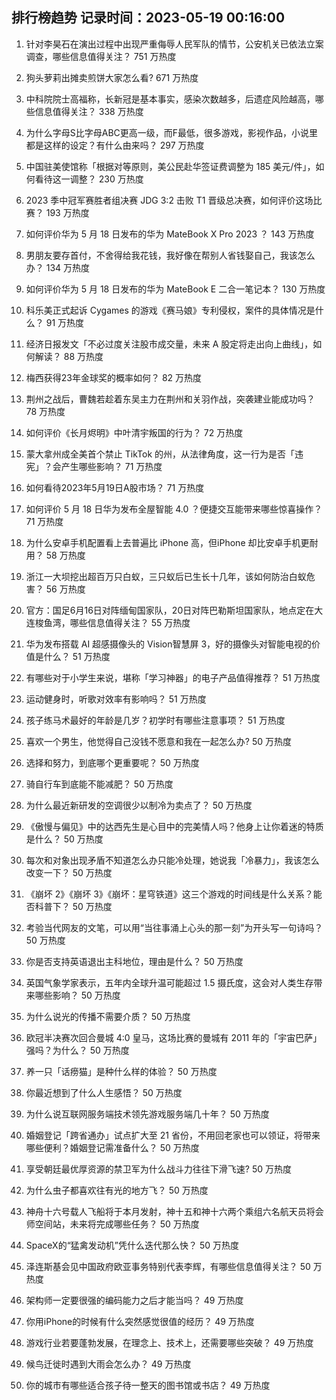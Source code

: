 
## 排行榜趋势 记录时间：2023-05-19 00:16:00
  
  1. 针对李昊石在演出过程中出现严重侮辱人民军队的情节，公安机关已依法立案调查，哪些信息值得关注？ 751 万热度
    
  2. 狗头萝莉出摊卖煎饼大家怎么看? 671 万热度
    
  3. 中科院院士高福称，长新冠是基本事实，感染次数越多，后遗症风险越高，哪些信息值得关注？ 338 万热度
    
  4. 为什么字母S比字母ABC更高一级，而F最低，很多游戏，影视作品，小说里都是这样的设定？有什么由来吗？ 297 万热度
    
  5. 中国驻美使馆称「根据对等原则，美公民赴华签证费调整为 185 美元/件」，如何看待这一调整？ 230 万热度
    
  6. 2023 季中冠军赛胜者组决赛 JDG 3:2 击败 T1 晋级总决赛，如何评价这场比赛？ 193 万热度
    
  7. 如何评价华为 5 月 18 日发布的华为 MateBook X Pro 2023 ？ 143 万热度
    
  8. 男朋友要存首付，不舍得给我花钱，我好像在帮别人省钱娶自己，我该怎么办？ 134 万热度
    
  9. 如何评价华为 5 月 18 日发布的华为 MateBook E 二合一笔记本？ 130 万热度
    
  10. 科乐美正式起诉 Cygames 的游戏《赛马娘》专利侵权，案件的具体情况是什么？ 91 万热度
    
  11. 经济日报发文「不必过度关注股市成交量，未来 A 股定将走出向上曲线」，如何解读？ 88 万热度
    
  12. 梅西获得23年金球奖的概率如何？ 82 万热度
    
  13. 荆州之战后，曹魏若趁着东吴主力在荆州和关羽作战，突袭建业能成功吗？ 78 万热度
    
  14. 如何评价《长月烬明》中叶清宇叛国的行为？ 72 万热度
    
  15. 蒙大拿州成全美首个禁止 TikTok 的州，从法律角度，这一行为是否「违宪」？会产生哪些影响？ 71 万热度
    
  16. 如何看待2023年5月19日A股市场？ 71 万热度
    
  17. 如何评价 5 月 18 日华为发布全屋智能 4.0 ？便捷交互能带来哪些惊喜操作？ 71 万热度
    
  18. 为什么安卓手机配置看上去普遍比 iPhone 高，但iPhone 却比安卓手机更耐用？ 58 万热度
    
  19. 浙江一大坝挖出超百万只白蚁，三只蚁后已生长十几年，该如何防治白蚁危害？ 56 万热度
    
  20. 官方：国足6月16日对阵缅甸国家队，20日对阵巴勒斯坦国家队，地点定在大连梭鱼湾，哪些信息值得关注？ 55 万热度
    
  21. 华为发布搭载 AI 超感摄像头的 Vision智慧屏 3，好的摄像头对智能电视的价值是什么？ 51 万热度
    
  22. 有哪些对于小学生来说，堪称「学习神器」的电子产品值得推荐？ 51 万热度
    
  23. 运动健身时，听歌对效率有影响吗？ 51 万热度
    
  24. 孩子练马术最好的年龄是几岁？初学时有哪些注意事项？ 51 万热度
    
  25. 喜欢一个男生，他觉得自己没钱不愿意和我在一起怎么办? 50 万热度
    
  26. 选择和努力，到底哪个更重要呢？ 50 万热度
    
  27. 骑自行车到底能不能减肥？ 50 万热度
    
  28. 为什么最近新研发的空调很少以制冷为卖点了？ 50 万热度
    
  29. 《傲慢与偏见》中的达西先生是心目中的完美情人吗？他身上让你着迷的特质是什么？ 50 万热度
    
  30. 每次和对象出现矛盾不知道怎么办只能冷处理，她说我「冷暴力」，我该怎么改变一下？ 50 万热度
    
  31. 《崩坏 2》《崩坏 3》《崩坏：星穹铁道》这三个游戏的时间线是什么关系？能否科普下？ 50 万热度
    
  32. 考验当代网友的文笔，可以用“当往事涌上心头的那一刻”为开头写一句诗吗？ 50 万热度
    
  33. 你是否支持英语退出主科地位，理由是什么？ 50 万热度
    
  34. 英国气象学家表示，五年内全球升温可能超过 1.5 摄氏度，这会对人类生存带来哪些影响？ 50 万热度
    
  35. 为什么说光的传播不需要介质？ 50 万热度
    
  36. 欧冠半决赛次回合曼城 4:0 皇马，这场比赛的曼城有 2011 年的「宇宙巴萨」强吗？为什么？ 50 万热度
    
  37. 养一只「话痨猫」是种什么样的体验？ 50 万热度
    
  38. 你最近想到了什么人生感悟？ 50 万热度
    
  39. 为什么说互联网服务端技术领先游戏服务端几十年？ 50 万热度
    
  40. 婚姻登记「跨省通办」试点扩大至 21 省份，不用回老家也可以领证，将带来哪些便利？婚姻登记需准备什么？ 50 万热度
    
  41. 享受朝廷最优厚资源的禁卫军为什么战斗力往往下滑飞速? 50 万热度
    
  42. 为什么虫子都喜欢往有光的地方飞？ 50 万热度
    
  43. 神舟十六号载人飞船将于本月发射，神十五和神十六两个乘组六名航天员将会师空间站，未来将完成哪些任务？ 50 万热度
    
  44. SpaceX的“猛禽发动机”凭什么迭代那么快？ 50 万热度
    
  45. 泽连斯基会见中国政府欧亚事务特别代表李辉，有哪些信息值得关注？ 50 万热度
    
  46. 架构师一定要很强的编码能力之后才能当吗？ 49 万热度
    
  47. 你用iPhone的时候有什么突然感觉很值的经历？ 49 万热度
    
  48. 游戏行业若要蓬勃发展，在理念上、技术上，还需要哪些突破？ 49 万热度
    
  49. 候鸟迁徙时遇到大雨会怎么办？ 49 万热度
    
  50. 你的城市有哪些适合孩子待一整天的图书馆或书店？ 49 万热度
    
